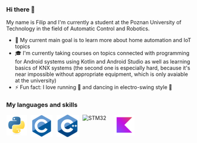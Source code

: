 ### Hi there 👋 
My name is Filip and I'm currently a student at the Poznan University of Technology in the field of Automatic Control and Robotics. 

<!--
**Bfili/Bfili** is a ✨ _special_ ✨ repository because its `README.md` (this file) appears on your GitHub profile.

Here are some ideas to get you started:

- 🔭 I’m currently working on ...
- 🌱 I’m currently learning ...
- 👯 I’m looking to collaborate on ...
- 🤔 I’m looking for help with ...
- 💬 Ask me about ...
- 📫 How to reach me: ...
- 😄 Pronouns: ...
- ⚡ Fun fact: ...
-->


- 🔭 My current main goal is to learn more about home automation and IoT topics 
- :mortar_board: I'm currently taking courses on topics connected with programming for Android systems using Kotlin and Android Studio as well as learning basics of KNX systems (the second one is especially hard, because it's near impossible without appropriate equipment, which is only avaiable at the university)
- ⚡ Fun fact: I love running :running: and dancing in electro-swing style :dancer: 


### My languages and skills
[<img align="left" alt="Python" width="55px" src="https://github.com/devicons/devicon/blob/v2.15.0/icons/python/python-original.svg" style="padding-right:10px;" />][python]
[<img align="left" alt="C" width="60px" src="https://github.com/devicons/devicon/blob/v2.15.0/icons/c/c-original.svg" style="padding-right:10px;" />][c]
[<img align="left" alt="Cpp" width="60px" src="https://github.com/devicons/devicon/blob/v2.15.0/icons/cplusplus/cplusplus-original.svg" style="padding-right:10px;" />][cpp]
[<img align="left" alt="STM32" width="75px" src="https://camo.githubusercontent.com/543ca18be7d168e82ea913aefe4f39ab3831c6365a088da2ccf5d0773fad20ea/68747470733a2f2f75706c6f61642e77696b696d656469612e6f72672f77696b6970656469612f636f6d6d6f6e732f642f64642f53544d6963726f656c656374726f6e6963732e706e67" style="padding-right:10px;" />][stm32]
[<img align="left" alt="Kotlin" width="55px" src="https://github.com/devicons/devicon/blob/v2.15.0/icons/kotlin/kotlin-original.svg" style="padding-right:10px;" />][kotlin]


[kotlin]: https://kotlinlang.org/
[python]: https://www.python.org/
[c]: https://en.cppreference.com/w/c/language
[cpp]: https://en.cppreference.com/w/
[stm32]: https://www.st.com/en/microcontrollers-microprocessors/stm32-32-bit-arm-cortex-mcus.html
